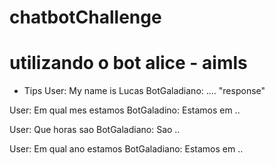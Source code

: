 # chatbotChallenge
# utilizando o bot alice - aimls
- Tips
User: My name is Lucas
BotGaladiano: .... "response"

User: Em qual mes estamos
BotGaladino: Estamos em .. 

User: Que horas sao
BotGaladiano: Sao ..

User: Em qual ano estamos
BotGaladiano: Estamos em ..
